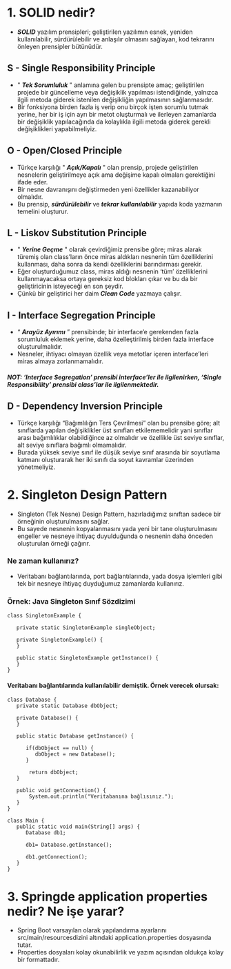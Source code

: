 # 1. SOLID nedir?
- ***SOLID*** yazılım prensipleri; geliştirilen yazılımın esnek, yeniden kullanılabilir, sürdürülebilir ve anlaşılır olmasını sağlayan, kod tekrarını önleyen prensipler bütünüdür.
## S - Single Responsibility Principle
- " ***Tek Sorumluluk*** " anlamına gelen bu prensipte amaç; geliştirilen projede bir güncelleme veya değişiklik yapılması istendiğinde, yalnızca ilgili metoda giderek istenilen değişikliğin yapılmasının sağlanmasıdır.
-  Bir fonksiyona birden fazla iş verip onu birçok işten sorumlu tutmak yerine, her bir iş için ayrı bir metot oluşturmalı ve ilerleyen zamanlarda bir değişiklik yapılacağında da kolaylıkla ilgili metoda giderek gerekli değişiklikleri yapabilmeliyiz.
## O - Open/Closed Principle
- Türkçe karşılığı " ***Açık/Kapalı*** " olan prensip, projede geliştirilen nesnelerin geliştirilmeye açık ama değişime kapalı olmaları gerektiğini ifade eder.
- Bir nesne davranışını değiştirmeden yeni özellikler kazanabiliyor olmalıdır. 
- Bu prensip, ***sürdürülebilir*** ve ***tekrar kullanılabilir*** yapıda koda yazmanın temelini oluşturur.
## L - Liskov Substitution Principle
- " ***Yerine Geçme*** " olarak çevirdiğimiz prensibe göre; miras alarak türemiş olan class’ların önce miras aldıkları nesnenin tüm özelliklerini kullanması, daha sonra da kendi özelliklerini barındırması gerekir.
- Eğer oluşturduğumuz class, miras aldığı nesnenin ‘tüm’ özelliklerini kullanmayacaksa ortaya gereksiz kod blokları çıkar ve bu da bir geliştiricinin isteyeceği en son şeydir.
- Çünkü bir geliştirici her daim ***Clean Code*** yazmaya çalışır.
## I - Interface Segregation Principle
- “ ***Arayüz Ayırımı*** ” prensibinde; bir interface’e gerekenden fazla sorumluluk eklemek yerine, daha özelleştirilmiş birden fazla interface oluşturulmalıdır.
- Nesneler, ihtiyacı olmayan özellik veya metotlar içeren interface’leri miras almaya zorlanmamalıdır.
##### NOT: ‘Interface Segregation’ prensibi interface’ler ile ilgilenirken, ‘Single Responsibility’ prensibi class’lar ile ilgilenmektedir.
## D - Dependency Inversion Principle
- Türkçe karşılığı “Bağımlılığın Ters Çevrilmesi” olan bu prensibe göre; alt sınıflarda yapılan değişiklikler üst sınıfları etkilememelidir yani sınıflar arası bağımlılıklar olabildiğince az olmalıdır ve özellikle üst seviye sınıflar, alt seviye sınıflara bağımlı olmamalıdır.
- Burada yüksek seviye sınıf ile düşük seviye sınıf arasında bir soyutlama katmanı oluşturarak her iki sınıfı da soyut kavramlar üzerinden yönetmeliyiz.

# 2. Singleton Design Pattern
-  Singleton (Tek Nesne) Design Pattern, hazırladığımız sınıftan sadece bir örneğinin oluşturulmasını sağlar. 
- Bu sayede nesnenin kopyalanmasını yada yeni bir tane oluşturulmasını engeller ve nesneye ihtiyaç duyulduğunda o nesnenin daha önceden oluşturulan örneği çağırır.
### Ne zaman kullanırız?
- Veritabanı bağlantılarında, port bağlantılarında, yada dosya işlemleri gibi tek bir nesneye ihtiyaç duyduğumuz zamanlarda kullanırız.

### Örnek: Java Singleton Sınıf Sözdizimi
``` 
class SingletonExample {

   private static SingletonExample singleObject;
                                              
   private SingletonExample() {
   }

   public static SingletonExample getInstance() {
   }
}
```
#### Veritabanı bağlantılarında kullanılabilir demiştik. Örnek verecek olursak: 
```
class Database {
   private static Database dbObject;

   private Database() {      
   }

   public static Database getInstance() {

      if(dbObject == null) {
         dbObject = new Database();
      }

       return dbObject;
   }

   public void getConnection() {
       System.out.println("Veritabanına bağlısınız.");
   }
}

class Main {
   public static void main(String[] args) {
      Database db1;

      db1= Database.getInstance();
      
      db1.getConnection();
   }
}

```
# 3. Springde application properties nedir? Ne işe yarar?
- Spring Boot varsayılan olarak yapılandırma ayarlarını src/main/resourcesdizini altındaki application.properties dosyasında tutar.
- Properties dosyaları kolay okunabilirlik ve yazım açısından oldukça kolay bir formattadır. 
